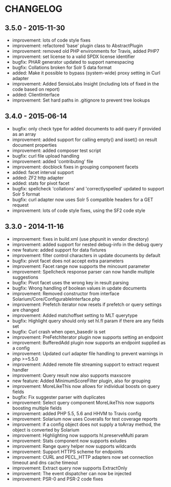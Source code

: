 # CHANGELOG

## 3.5.0 - 2015-11-30

- improvement: lots of code style fixes
- improvement: refactored 'base' plugin class to AbstractPlugin
- improvement: removed old PHP environments for Travis, added PHP7
- improvement: set license to a valid SPDX license identifier
- bugfix: PHAR generator updated to support namespacing
- bugfix: Collations broken for Solr 5 data format
- added: Make it possible to bypass (system-wide) proxy setting in Curl adapter
- improvement: Added SensioLabs Insight (including lots of fixed in the code based on report)
- added: ClientInterface
- improvement: Set hard paths in .gitignore to prevent tree lookups

## 3.4.0 - 2015-06-14

- bugfix: only check type for added documents to add query if provided as an array
- improvement: added support for calling empty() and isset() on result document properties
- improvement: added composer test script
- bugfix: curl file upload handling
- improvement: added 'contributing' file
- improvement: docblock fixes in grouping component facets
- added: facet interval support
- added: ZF2 http adapter
- added: stats for pivot facet
- bugfix: spellcheck 'collations' and 'correctlyspelled' updated to support Solr 5 format
- bugfix: curl adapter now uses Solr 5 compatible headers for a GET request
- improvement: lots of code style fixes, using the SF2 code style


## 3.3.0 - 2014-11-16

- improvement: fixes in build.xml (use phpunit in vendor directory)
- improvement: added support for nested debug-info in the debug query
- new feature: added support for data fixtures
- improvement: filter control characters in update documents by default
- bugfix: pivot facet does not accept extra parameters
- improvement: Facet range now supports the mincount parameter
- improvement: Spellcheck response parser can now handle multiple suggestions
- bugfix: Pivot facet uses the wrong key in result parsing
- bugfix: Wrong handling of boolean values in update documents
- improvement: Removed constructor from interface Solarium/Core/ConfigurableInterface.php
- improvement: Prefetch iterator now resets if prefetch or query settings are changed
- improvement: Added matchoffset setting to MLT querytype
- bugfix: Highlight query should only set hl.fl param if there are any fields set
- bugfix: Curl crash when open_basedir is set
- improvement: PreFetchIterator plugin now supports setting an endpoint
- improvement: BufferedAdd plugin now supports an endpoint supplied as a config
- improvement: Updated curl adapter file handling to prevent warnings in php >=5.5.0
- improvement: Added remote file streaming support to extract request handler
- improvement: Query result now also supports maxscore
- new feature: Added MinimumScoreFilter plugin, also for grouping
- improvement: MoreLikeThis now allows for individual boosts on query fields
- bugfix: Fix suggester parser with duplicates
- improvement: Select query component MoreLikeThis now supports boosting multiple fields
- improvement: added PHP 5.5, 5.6 and HHVM to Travis config
- improvement: Solarium now uses Coveralls for test coverage reports
- improvement: if a config object does not supply a toArray method, the object is converted by Solarium
- improvement: Highlighting now supports hl.preserveMulti param
- improvement: Stats component now supports exludes
- improvement: Range query helper now supports wildcards
- improvement: Support HTTPS scheme for endpoints
- improvement: CURL and PECL_HTTP adapters now set connection timeout and dns cache timeout
- improvement: Extract query now supports ExtractOnly
- improvement: The event dispatcher can now be injected
- improvement: PSR-0 and PSR-2 code fixes
